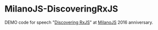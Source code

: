 # MilanoJS-DiscoveringRxJS
DEMO code for speech "[Discovering RxJS](http://www.slideshare.net/AngeloSimoneScotto/discovering-rxjs-milanojs-meeting-in-may-2016)" at [MilanoJS](http://milanojs.com/) 2016 anniversary.
